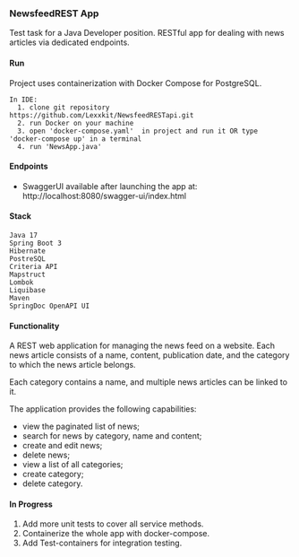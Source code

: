 ### NewsfeedREST App
Test task for a Java Developer position. RESTful app for dealing with news articles via dedicated endpoints.

#### Run
Project uses containerization with Docker Compose for PostgreSQL.
```
In IDE:
  1. clone git repository https://github.com/Lexxkit/NewsfeedRESTapi.git
  2. run Docker on your machine
  3. open 'docker-compose.yaml'  in project and run it OR type 'docker-compose up' in a terminal
  4. run 'NewsApp.java'
```

#### Endpoints 
- SwaggerUI available after launching the app at: http://localhost:8080/swagger-ui/index.html

#### Stack
```
Java 17
Spring Boot 3
Hibernate
PostreSQL
Criteria API
Mapstruct
Lombok
Liquibase
Maven
SpringDoc OpenAPI UI
```

#### Functionality
A REST web application for managing the news feed on a website.
Each news article consists of a name, content, publication date, and the category to which the news article belongs.

Each category contains a name, and multiple news articles can be linked to it.

The application provides the following capabilities:
- view the paginated list of news;
- search for news by category, name and content;
- create and edit news;
- delete news;
- view a list of all categories;
- create category;
- delete category.

#### In Progress
1. Add more unit tests to cover all service methods.
2. Containerize the whole app with docker-compose.
3. Add Test-containers for integration testing.